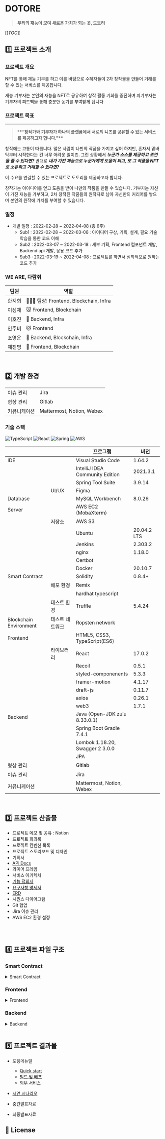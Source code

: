 # DOTORE

> **우리의 재능이 모여 새로운 가치가 되는 곳, 도토리**

[[_TOC_]]

## **1️⃣ 프로젝트 소개**

### 프로젝트 개요

NFT를 통해 재능 기부를 하고 이를 바탕으로 수혜자들이 2차 창작물을 만들어 거래를 할 수 있는 서비스를 제공합니다.

재능 기부자는 본인의 재능을 NFT로 공유하여 창작 활동 기회를 증진하며 피기부자는 기부자의 피드백을 통해 충분한 동기를 부여받게 됩니다.

### 프로젝트 목표

---

> \***\*“창작가와 기부자가 하나의 플랫폼에서 서로의 니즈를 공유할 수 있는 서비스를 제공하고자 합니다.”\*\***

창작에는 고통이 따릅니다. 많은 사람이 나만의 작품을 가지고 싶어 하지만, 혼자서 밑바닥부터 시작한다는 건 너무 어려운 일이죠. 그런 상황에서 **_누군가 소스를 제공하고 조언을 줄 수 있다면?_**
반대로 **_내가 가진 재능으로 누군가에게 도움이 되고, 또 그 작품을 NFT로 소유하고 거래할 수 있다면?_**

이 수요를 연결할 수 있는 프로젝트로 도토리를 제공하고자 합니다.

창작가는 아이디어를 얻고 도움을 받아 나만의 작품을 만들 수 있습니다. 기부자는 자신이 가진 재능을 기부하고, 2차 창작된 작품들의 원작자로 남아 자신만의 커리어를 쌓으며 본인의 원작에 가치를 부여할 수 있습니다.

### 일정

- 개발 일정 : 2022-02-28 ~ 2022-04-08 (총 6주)
  - Sub1 : 2022-02-28 ~ 2022-03-06 : 아이디어 구상, 기획, 설계, 필요 기술 학습을 통한 코드 이해
  - Sub2 : 2022-03-07 ~ 2022-03-18 : 세부 기획, Frontend 컴포넌트 개발, Backend api 개발, 응용 코드 추가
  - Sub3 : 2022-03-19 ~ 2022-04-08 : 프로젝트를 하면서 심화적으로 원하는 코드 추가

### WE ARE, 다람쥐

| 팀원   | 역할                                     |
| ------ | ---------------------------------------- |
| 한지희 | 💪😎🎺 팀장! Frontend, Blockchain, Infra |
| 이성재 | 🐭 Frontend, Blockchain                  |
| 이호진 | 🐯 Backend, Infra                        |
| 인주비 | 🐱 Frontend                              |
| 조영운 | 🐹 Backend, Blockchain, Infra            |
| 제진명 | 🐨 Frontend, Blockchain                  |

<br>

## **:two: 개발 환경**

|              |                           |
| ------------ | ------------------------- |
| 이슈 관리    | Jira                      |
| 형상 관리    | Gitlab                    |
| 커뮤니케이션 | Mattermost, Notion, Webex |

### 기술 스택

<img alt="TypeScript" src ="https://img.shields.io/badge/TypeScript-007ACC?style=for-the-badge&logo=typescript&logoColor=white"/>
<img alt="React" src ="https://img.shields.io/badge/React-20232A?style=for-the-badge&logo=react&logoColor=61DAFB"/>
<img alt="Spring" src ="https://img.shields.io/badge/Spring-6DB33F?style=for-the-badge&logo=spring&logoColor=white"/>
<img alt="AWS" src ="https://img.shields.io/badge/Amazon_AWS-232F3E?style=for-the-badge&logo=amazon-aws&logoColor=white"/>

|                        |                 | 프로그램                        | 버전        |
| ---------------------- | --------------- | ------------------------------- | ----------- |
| IDE                    |                 | Visual Studio Code              | 1.64.2      |
|                        |                 | IntelliJ IDEA Community Edition | 2021.3.1    |
|                        |                 | Spring Tool Suite               | 3.9.14      |
|                        | UI/UX           | Figma                           |             |
| Database               |                 | MySQL Workbench                 | 8.0.26      |
| Server                 |                 | AWS EC2 (MobaXterm)             |             |
|                        | 저장소          | AWS S3                          |             |
|                        |                 | Ubuntu                          | 20.04.2 LTS |
|                        |                 | Jenkins                         | 2.303.2     |
|                        |                 | nginx                           | 1.18.0      |
|                        |                 | Certbot                         |             |
|                        |                 | Docker                          | 20.10.7     |
| Smart Contract         |                 | Solidity                        | 0.8.4+      |
|                        | 배포 환경       | Remix                           |             |
|                        |                 | hardhat typescript              |             |
|                        | 테스트 환경     | Truffle                         | 5.4.24      |
| Blockchain Environment | 테스트 네트워크 | Ropsten network                 |             |
| Frontend               |                 | HTML5, CSS3, TypeScript(ES6)    |             |
|                        | 라이브러리      | React                           | 17.0.2      |
|                        |                 | Recoil                          | 0.5.1       |
|                        |                 | styled-componenents             | 5.3.3       |
|                        |                 | framer-motion                   | 4.1.17      |
|                        |                 | draft-js                        | 0.11.7      |
|                        |                 | axios                           | 0.26.1      |
|                        |                 | web3                            | 1.7.1       |
| Backend                |                 | Java (Open-JDK zulu 8.33.0.1)   |             |
|                        |                 | Spring Boot Gradle 7.4.1        |             |
|                        |                 | Lombok 1.18.20, Swagger 2 3.0.0 |             |
|                        |                 | JPA                             |             |
| 형상 관리              |                 | Gitlab                          |             |
| 이슈 관리              |                 | Jira                            |             |
| 커뮤니케이션           |                 | Mattermost, Notion, Webex       |             |

<br>

## **:three: 프로젝트 산출물**

- 프로젝트 메모 및 공유 : Notion
- 프로젝트 회의록
- 프로젝트 컨벤션 목록
- 프로젝트 스토리보드 및 디자인
- 기획서
- [API Docs](./docs/API설계서.pdf)
- 와이어 프레임
- 서비스 아키텍처
- [기능 정의서](./docs/기능명세서.pdf)
- [요구사항 명세서](./docs/요구사항명세서.pdf)
- [ERD](<(./docs/DOTORE_ERD설계.PNG)>)
- 시퀀스 다이어그램
- Git 협업
- Jira 이슈 관리
- AWS EC2 환경 설정

<br>

<br>

## **4️⃣ 프로젝트 파일 구조**

### **Smart Contract**

<details><summary>Smart Contract</summary>
```bash
📦smart-contracts
 ┣ 📂contracts
 ┃ ┣ 📜DTT.sol
 ┃ ┗ 📜DTTMarket.sol
 ┣ 📂scripts
 ┃ ┗ 📜deploy.js
 ┣ 📂test
 ┃ ┗ 📜market-test.js
 ┣ 📜.eslintignore
 ┣ 📜.eslintrc.js
 ┣ 📜.gitignore
 ┣ 📜.npmignore
 ┣ 📜.prettierignore
 ┣ 📜.prettierrc
 ┣ 📜.solhint.json
 ┣ 📜.solhintignore
 ┣ 📜hardhat.config.js
 ┣ 📜package.json
 ┗ 📜README.md
```
</details>

### **Frontend**

<details><summary>Frontend</summary>
```bash
📦frontend
 ┣ 📂.storybook
 ┃ ┣ 📜main.js
 ┃ ┗ 📜preview.js
 ┣ 📂public
 ┃ ┣ 📜favicon.ico
 ┃ ┣ 📜index.html
 ┃ ┣ 📜logo192.png
 ┃ ┣ 📜logo512.png
 ┃ ┣ 📜manifest.json
 ┃ ┗ 📜robots.txt
 ┣ 📂src
 ┃ ┣ 📂api
 ┃ ┃ ┣ 📜api.tsx
 ┃ ┃ ┣ 📜artist.tsx
 ┃ ┃ ┣ 📜feedback.tsx
 ┃ ┃ ┣ 📜item.tsx
 ┃ ┃ ┣ 📜sale.tsx
 ┃ ┃ ┗ 📜user.tsx
 ┃ ┣ 📂assets
 ┃ ┃ ┣ 📂feedback
 ┃ ┃ ┃ ┗ 📜sitting-dotori.png
 ┃ ┃ ┣ 📂profile
 ┃ ┃ ┃ ┗ 📜default_dotori.png
 ┃ ┃ ┗ 📜banner1.png
 ┃ ┣ 📂contracts
 ┃ ┃ ┣ 📂api
 ┃ ┃ ┃ ┣ 📜first.tsx
 ┃ ┃ ┃ ┣ 📜ItemTxRecord.tsx
 ┃ ┃ ┃ ┣ 📜mypage.tsx
 ┃ ┃ ┃ ┣ 📜second.tsx
 ┃ ┃ ┃ ┗ 📜transactionRecord.tsx
 ┃ ┃ ┗ 📜index.ts
 ┃ ┣ 📂lib
 ┃ ┃ ┗ 📜connectors.tsx
 ┃ ┣ 📂pages
 ┃ ┃ ┣ 📂artist
 ┃ ┃ ┃ ┣ 📜Artist.tsx
 ┃ ┃ ┃ ┣ 📜AuthoredNFTList.tsx
 ┃ ┃ ┃ ┣ 📜Download.tsx
 ┃ ┃ ┃ ┣ 📜FeedbackList.tsx
 ┃ ┃ ┃ ┣ 📜Like.tsx
 ┃ ┃ ┃ ┣ 📜OwnedNFTList.tsx
 ┃ ┃ ┃ ┗ 📜TxHistory.tsx
 ┃ ┃ ┣ 📂feedback
 ┃ ┃ ┃ ┣ 📜Feedback.tsx
 ┃ ┃ ┃ ┗ 📜FeedbackCreate.tsx
 ┃ ┃ ┣ 📂list
 ┃ ┃ ┃ ┣ 📜ChildList.tsx
 ┃ ┃ ┃ ┣ 📜List.tsx
 ┃ ┃ ┃ ┗ 📜ParentList.tsx
 ┃ ┃ ┣ 📂minting
 ┃ ┃ ┃ ┣ 📜ChildMinting.tsx
 ┃ ┃ ┃ ┗ 📜ParentMinting.tsx
 ┃ ┃ ┣ 📜Detail.tsx
 ┃ ┃ ┗ 📜Main.tsx
 ┃ ┣ 📂shared
 ┃ ┃ ┗ 📜GlobalStyles.tsx
 ┃ ┣ 📂stories
 ┃ ┃ ┣ 📂artist
 ┃ ┃ ┃ ┣ 📜ArtistFeedbackList.stories.tsx
 ┃ ┃ ┃ ┣ 📜ArtistFeedbackList.tsx
 ┃ ┃ ┃ ┣ 📜ArtistNav.stories.tsx
 ┃ ┃ ┃ ┣ 📜ArtistNav.tsx
 ┃ ┃ ┃ ┣ 📜ArtistNavMenu.stories.tsx
 ┃ ┃ ┃ ┣ 📜ArtistNavMenu.tsx
 ┃ ┃ ┃ ┣ 📜FeedbackToggleButtons.stories.tsx
 ┃ ┃ ┃ ┣ 📜FeedbackToggleButtons.tsx
 ┃ ┃ ┃ ┣ 📜ProfileBanner.stories.tsx
 ┃ ┃ ┃ ┣ 📜ProfileBanner.tsx
 ┃ ┃ ┃ ┣ 📜ProfileUpdateModal.stories.tsx
 ┃ ┃ ┃ ┣ 📜ProfileUpdateModal.tsx
 ┃ ┃ ┃ ┣ 📜RefreshTx.tsx
 ┃ ┃ ┃ ┣ 📜TransactionHistoryItem.stories.tsx
 ┃ ┃ ┃ ┣ 📜TransactionHistoryItem.tsx
 ┃ ┃ ┃ ┣ 📜TransactionHistoryList.stories.tsx
 ┃ ┃ ┃ ┗ 📜TransactionHistoryList.tsx
 ┃ ┃ ┣ 📂assets
 ┃ ┃ ┃ ┣ 📂mypage
 ┃ ┃ ┃ ┃ ┣ 📜default-dotori-circle.svg
 ┃ ┃ ┃ ┃ ┣ 📜default-dotori-icon.png
 ┃ ┃ ┃ ┃ ┗ 📜default-dotori.svg
 ┃ ┃ ┃ ┣ 📜code-brackets.svg
 ┃ ┃ ┃ ┣ 📜colors.svg
 ┃ ┃ ┃ ┣ 📜comments.svg
 ┃ ┃ ┃ ┣ 📜direction.svg
 ┃ ┃ ┃ ┣ 📜flow.svg
 ┃ ┃ ┃ ┣ 📜plugin.svg
 ┃ ┃ ┃ ┣ 📜repo.svg
 ┃ ┃ ┃ ┗ 📜stackalt.svg
 ┃ ┃ ┣ 📂common
 ┃ ┃ ┃ ┣ 📜alert.tsx
 ┃ ┃ ┃ ┣ 📜Amount.stories.tsx
 ┃ ┃ ┃ ┣ 📜Amount.tsx
 ┃ ┃ ┃ ┣ 📜Badge.stories.tsx
 ┃ ┃ ┃ ┣ 📜Badge.tsx
 ┃ ┃ ┃ ┣ 📜Icon.stories.tsx
 ┃ ┃ ┃ ┣ 📜Icon.tsx
 ┃ ┃ ┃ ┣ 📜LoadingSpinner.tsx
 ┃ ┃ ┃ ┣ 📜Logo.stories.tsx
 ┃ ┃ ┃ ┣ 📜Logo.tsx
 ┃ ┃ ┃ ┣ 📜MediaBlock.tsx
 ┃ ┃ ┃ ┣ 📜Modal.stories.tsx
 ┃ ┃ ┃ ┣ 📜Modal.tsx
 ┃ ┃ ┃ ┣ 📜Pagination.stories.tsx
 ┃ ┃ ┃ ┣ 📜SearchBar.tsx
 ┃ ┃ ┃ ┣ 📜StyledPagination.tsx
 ┃ ┃ ┃ ┣ 📜TextEditor.stories.tsx
 ┃ ┃ ┃ ┗ 📜TextEditor.tsx
 ┃ ┃ ┣ 📂detail
 ┃ ┃ ┃ ┣ 📜Description.stories.tsx
 ┃ ┃ ┃ ┣ 📜Description.tsx
 ┃ ┃ ┃ ┣ 📜Image.stories.tsx
 ┃ ┃ ┃ ┣ 📜Image.tsx
 ┃ ┃ ┃ ┣ 📜Info.stories.tsx
 ┃ ┃ ┃ ┣ 📜Info.tsx
 ┃ ┃ ┃ ┣ 📜InfoItem.tsx
 ┃ ┃ ┃ ┣ 📜QuestionItem.tsx
 ┃ ┃ ┃ ┣ 📜Questions.stories.tsx
 ┃ ┃ ┃ ┣ 📜Questions.tsx
 ┃ ┃ ┃ ┣ 📜RealtedNFTItem.tsx
 ┃ ┃ ┃ ┣ 📜RelatedNFT.stories.tsx
 ┃ ┃ ┃ ┣ 📜RelatedNFT.tsx
 ┃ ┃ ┃ ┣ 📜SaleDeleteModal.tsx
 ┃ ┃ ┃ ┣ 📜SaleModal.stories.tsx
 ┃ ┃ ┃ ┣ 📜SaleModal.tsx
 ┃ ┃ ┃ ┣ 📜Title.stories.tsx
 ┃ ┃ ┃ ┣ 📜Title.tsx
 ┃ ┃ ┃ ┣ 📜Transaction.stories.tsx
 ┃ ┃ ┃ ┣ 📜Transaction.tsx
 ┃ ┃ ┃ ┗ 📜TransactionItem.tsx
 ┃ ┃ ┣ 📂feedback
 ┃ ┃ ┃ ┣ 📜FeedbackBanner.stories.tsx
 ┃ ┃ ┃ ┣ 📜FeedbackBanner.tsx
 ┃ ┃ ┃ ┣ 📜FeedbackComment.stories.tsx
 ┃ ┃ ┃ ┣ 📜FeedbackComment.tsx
 ┃ ┃ ┃ ┣ 📜FeedbackInputBox.stories.tsx
 ┃ ┃ ┃ ┣ 📜FeedbackInputBox.tsx
 ┃ ┃ ┃ ┣ 📜FeedbackTitle.stories.tsx
 ┃ ┃ ┃ ┗ 📜FeedbackTitle.tsx
 ┃ ┃ ┣ 📂footer
 ┃ ┃ ┃ ┣ 📜Footer.stories.tsx
 ┃ ┃ ┃ ┗ 📜Footer.tsx
 ┃ ┃ ┣ 📂list
 ┃ ┃ ┃ ┣ 📜Category.stories.tsx
 ┃ ┃ ┃ ┣ 📜Category.tsx
 ┃ ┃ ┃ ┣ 📜Checkbox.stories.tsx
 ┃ ┃ ┃ ┣ 📜Checkbox.tsx
 ┃ ┃ ┃ ┣ 📜Item.tsx
 ┃ ┃ ┃ ┣ 📜ItemSkeleton.stories.tsx
 ┃ ┃ ┃ ┣ 📜ItemSkeleton.tsx
 ┃ ┃ ┃ ┣ 📜Skeleton.stories.tsx
 ┃ ┃ ┃ ┗ 📜Skeleton.tsx
 ┃ ┃ ┣ 📂main
 ┃ ┃ ┃ ┗ 📜Banner.tsx
 ┃ ┃ ┣ 📂minting
 ┃ ┃ ┃ ┣ 📜FileDropBox.stories.tsx
 ┃ ┃ ┃ ┣ 📜FileDropBox.tsx
 ┃ ┃ ┃ ┣ 📜OriginalItemImage.tsx
 ┃ ┃ ┃ ┣ 📜SearchResult.tsx
 ┃ ┃ ┃ ┣ 📜TagInputBox.stories.tsx
 ┃ ┃ ┃ ┗ 📜TagInputBox.tsx
 ┃ ┃ ┣ 📂nav
 ┃ ┃ ┃ ┣ 📜Header.stories.tsx
 ┃ ┃ ┃ ┣ 📜Header.tsx
 ┃ ┃ ┃ ┣ 📜MobileMenu.tsx
 ┃ ┃ ┃ ┣ 📜NavMenu.stories.tsx
 ┃ ┃ ┃ ┗ 📜NavMenu.tsx
 ┃ ┃ ┣ 📂profile
 ┃ ┃ ┃ ┣ 📜HorizonProfile.stories.tsx
 ┃ ┃ ┃ ┣ 📜HorizonProfile.tsx
 ┃ ┃ ┃ ┣ 📜Profile.stories.tsx
 ┃ ┃ ┃ ┣ 📜Profile.tsx
 ┃ ┃ ┃ ┣ 📜ProfileImg.stories.tsx
 ┃ ┃ ┃ ┣ 📜ProfileImg.tsx
 ┃ ┃ ┃ ┣ 📜ProfileLevel.stories.tsx
 ┃ ┃ ┃ ┣ 📜ProfileLevel.tsx
 ┃ ┃ ┃ ┣ 📜ProfileNickname.stories.tsx
 ┃ ┃ ┃ ┗ 📜ProfileNickname.tsx
 ┃ ┃ ┣ 📂thumbnail
 ┃ ┃ ┃ ┣ 📜Thumbnail.stories.tsx
 ┃ ┃ ┃ ┣ 📜Thumbnail.tsx
 ┃ ┃ ┃ ┣ 📜ThumbnailGrid.stories.tsx
 ┃ ┃ ┃ ┗ 📜ThumbnailGrid.tsx
 ┃ ┃ ┣ 📜Button.stories.tsx
 ┃ ┃ ┣ 📜Button.tsx
 ┃ ┃ ┣ 📜InputBox.stories.tsx
 ┃ ┃ ┣ 📜InputBox.tsx
 ┃ ┃ ┣ 📜Introduction.stories.mdx
 ┃ ┃ ┣ 📜SubTitle.stories.tsx
 ┃ ┃ ┣ 📜SubTitle.tsx
 ┃ ┃ ┣ 📜TextAreaBox.stories.tsx
 ┃ ┃ ┣ 📜Title.stories.tsx
 ┃ ┃ ┗ 📜Title.tsx
 ┃ ┣ 📂utils
 ┃ ┃ ┣ 📜Level.tsx
 ┃ ┃ ┗ 📜ScrollToTop.tsx
 ┃ ┣ 📜App.tsx
 ┃ ┣ 📜index.tsx
 ┃ ┣ 📜react-app-env.d.ts
 ┃ ┗ 📜Router.tsx
 ┣ 📜.env
 ┣ 📜.gitignore
 ┣ 📜image.d.ts
 ┣ 📜package-lock.json
 ┣ 📜package.json
 ┣ 📜README.md
 ┗ 📜tsconfig.json
```
</details>

### **Backend**

<details><summary>Backend</summary>
```bash
📦backend
 ┣ 📂gradle
 ┃ ┗ 📂wrapper
 ┃ ┃ ┣ 📜gradle-wrapper.jar
 ┃ ┃ ┗ 📜gradle-wrapper.properties
 ┣ 📂src
 ┃ ┣ 📂main
 ┃ ┃ ┣ 📂java
 ┃ ┃ ┃ ┗ 📂com
 ┃ ┃ ┃ ┃ ┗ 📂daram
 ┃ ┃ ┃ ┃ ┃ ┗ 📂dotore
 ┃ ┃ ┃ ┃ ┃ ┃ ┣ 📂api
 ┃ ┃ ┃ ┃ ┃ ┃ ┃ ┣ 📂controller
 ┃ ┃ ┃ ┃ ┃ ┃ ┃ ┃ ┣ 📜FeedBackController.java
 ┃ ┃ ┃ ┃ ┃ ┃ ┃ ┃ ┣ 📜ItemController.java
 ┃ ┃ ┃ ┃ ┃ ┃ ┃ ┃ ┣ 📜MypageController.java
 ┃ ┃ ┃ ┃ ┃ ┃ ┃ ┃ ┣ 📜SalesController.java
 ┃ ┃ ┃ ┃ ┃ ┃ ┃ ┃ ┗ 📜UserController.java
 ┃ ┃ ┃ ┃ ┃ ┃ ┃ ┣ 📂request
 ┃ ┃ ┃ ┃ ┃ ┃ ┃ ┃ ┣ 📜AnswerReq.java
 ┃ ┃ ┃ ┃ ┃ ┃ ┃ ┃ ┣ 📜DescUpdateReq.java
 ┃ ┃ ┃ ┃ ┃ ┃ ┃ ┃ ┣ 📜FeedbackMeReq.java
 ┃ ┃ ┃ ┃ ┃ ┃ ┃ ┃ ┣ 📜FeedbackReq.java
 ┃ ┃ ┃ ┃ ┃ ┃ ┃ ┃ ┣ 📜FeedbackUpdateReq.java
 ┃ ┃ ┃ ┃ ┃ ┃ ┃ ┃ ┣ 📜ItemButtonReq.java
 ┃ ┃ ┃ ┃ ┃ ┃ ┃ ┃ ┣ 📜ItemReq.java
 ┃ ┃ ┃ ┃ ┃ ┃ ┃ ┃ ┣ 📜ItemTrxReq.java
 ┃ ┃ ┃ ┃ ┃ ┃ ┃ ┃ ┣ 📜ItemUpdateReq.java
 ┃ ┃ ┃ ┃ ┃ ┃ ┃ ┃ ┣ 📜NicknameUpdateReq.java
 ┃ ┃ ┃ ┃ ┃ ┃ ┃ ┃ ┣ 📜ProfileUpdateReq.java
 ┃ ┃ ┃ ┃ ┃ ┃ ┃ ┃ ┣ 📜SaleCompleteReq.java
 ┃ ┃ ┃ ┃ ┃ ┃ ┃ ┃ ┣ 📜SalesCancelReq.java
 ┃ ┃ ┃ ┃ ┃ ┃ ┃ ┃ ┣ 📜SalesReq.java
 ┃ ┃ ┃ ┃ ┃ ┃ ┃ ┃ ┗ 📜SaleTrxReq.java
 ┃ ┃ ┃ ┃ ┃ ┃ ┃ ┣ 📂response
 ┃ ┃ ┃ ┃ ┃ ┃ ┃ ┃ ┣ 📜BaseRes.java
 ┃ ┃ ┃ ┃ ┃ ┃ ┃ ┃ ┣ 📜FeedbackAnswerVO.java
 ┃ ┃ ┃ ┃ ┃ ┃ ┃ ┃ ┣ 📜FeedbackDetailRes.java
 ┃ ┃ ┃ ┃ ┃ ┃ ┃ ┃ ┣ 📜FeedbackListRes.java
 ┃ ┃ ┃ ┃ ┃ ┃ ┃ ┃ ┣ 📜FeedbackQuestionVO.java
 ┃ ┃ ┃ ┃ ┃ ┃ ┃ ┃ ┣ 📜FeedbackRes.java
 ┃ ┃ ┃ ┃ ┃ ┃ ┃ ┃ ┣ 📜FeedbackVO.java
 ┃ ┃ ┃ ┃ ┃ ┃ ┃ ┃ ┣ 📜ItemAuthorListRes.java
 ┃ ┃ ┃ ┃ ┃ ┃ ┃ ┃ ┣ 📜ItemButtonRes.java
 ┃ ┃ ┃ ┃ ┃ ┃ ┃ ┃ ┣ 📜ItemDetailRes.java
 ┃ ┃ ┃ ┃ ┃ ┃ ┃ ┃ ┣ 📜ItemImageRes.java
 ┃ ┃ ┃ ┃ ┃ ┃ ┃ ┃ ┣ 📜ItemLikeRes.java
 ┃ ┃ ┃ ┃ ┃ ┃ ┃ ┃ ┣ 📜ItemListRes.java
 ┃ ┃ ┃ ┃ ┃ ┃ ┃ ┃ ┣ 📜ItemListVO.java
 ┃ ┃ ┃ ┃ ┃ ┃ ┃ ┃ ┣ 📜ItemRelationRes.java
 ┃ ┃ ┃ ┃ ┃ ┃ ┃ ┃ ┣ 📜ItemRelationVO.java
 ┃ ┃ ┃ ┃ ┃ ┃ ┃ ┃ ┣ 📜ItemsRes.java
 ┃ ┃ ┃ ┃ ┃ ┃ ┃ ┃ ┣ 📜MyDownloadListRes.java
 ┃ ┃ ┃ ┃ ┃ ┃ ┃ ┃ ┣ 📜MyLikeListRes.java
 ┃ ┃ ┃ ┃ ┃ ┃ ┃ ┃ ┣ 📜requestFeedbackRes.java
 ┃ ┃ ┃ ┃ ┃ ┃ ┃ ┃ ┣ 📜requestFeedbackVO.java
 ┃ ┃ ┃ ┃ ┃ ┃ ┃ ┃ ┣ 📜responseFeedbackRes.java
 ┃ ┃ ┃ ┃ ┃ ┃ ┃ ┃ ┣ 📜responseFeedbackVO.java
 ┃ ┃ ┃ ┃ ┃ ┃ ┃ ┃ ┣ 📜SaleListRes.java
 ┃ ┃ ┃ ┃ ┃ ┃ ┃ ┃ ┣ 📜SaleListVO.java
 ┃ ┃ ┃ ┃ ┃ ┃ ┃ ┃ ┣ 📜SalesInfoRes.java
 ┃ ┃ ┃ ┃ ┃ ┃ ┃ ┃ ┣ 📜UserListRes.java
 ┃ ┃ ┃ ┃ ┃ ┃ ┃ ┃ ┗ 📜UserRes.java
 ┃ ┃ ┃ ┃ ┃ ┃ ┃ ┗ 📂service
 ┃ ┃ ┃ ┃ ┃ ┃ ┃ ┃ ┣ 📜AwsS3Service.java
 ┃ ┃ ┃ ┃ ┃ ┃ ┃ ┃ ┣ 📜FeedbackService.java
 ┃ ┃ ┃ ┃ ┃ ┃ ┃ ┃ ┣ 📜FeedbackServiceImpl.java
 ┃ ┃ ┃ ┃ ┃ ┃ ┃ ┃ ┣ 📜ItemService.java
 ┃ ┃ ┃ ┃ ┃ ┃ ┃ ┃ ┣ 📜ItemServiceImpl.java
 ┃ ┃ ┃ ┃ ┃ ┃ ┃ ┃ ┣ 📜SaleService.java
 ┃ ┃ ┃ ┃ ┃ ┃ ┃ ┃ ┣ 📜SaleServiceImpl.java
 ┃ ┃ ┃ ┃ ┃ ┃ ┃ ┃ ┣ 📜UserService.java
 ┃ ┃ ┃ ┃ ┃ ┃ ┃ ┃ ┗ 📜UserServiceImpl.java
 ┃ ┃ ┃ ┃ ┃ ┃ ┣ 📂config
 ┃ ┃ ┃ ┃ ┃ ┃ ┃ ┣ 📜AmazonS3Config.java
 ┃ ┃ ┃ ┃ ┃ ┃ ┃ ┣ 📜JpaConfig.java
 ┃ ┃ ┃ ┃ ┃ ┃ ┃ ┗ 📜SwaggerConfig.java
 ┃ ┃ ┃ ┃ ┃ ┃ ┣ 📂db
 ┃ ┃ ┃ ┃ ┃ ┃ ┃ ┣ 📂entity
 ┃ ┃ ┃ ┃ ┃ ┃ ┃ ┃ ┣ 📜Answer.java
 ┃ ┃ ┃ ┃ ┃ ┃ ┃ ┃ ┣ 📜Download.java
 ┃ ┃ ┃ ┃ ┃ ┃ ┃ ┃ ┣ 📜Feedback.java
 ┃ ┃ ┃ ┃ ┃ ┃ ┃ ┃ ┣ 📜Items.java
 ┃ ┃ ┃ ┃ ┃ ┃ ┃ ┃ ┣ 📜Likes.java
 ┃ ┃ ┃ ┃ ┃ ┃ ┃ ┃ ┣ 📜Sales.java
 ┃ ┃ ┃ ┃ ┃ ┃ ┃ ┃ ┣ 📜Secondary.java
 ┃ ┃ ┃ ┃ ┃ ┃ ┃ ┃ ┣ 📜Taglist.java
 ┃ ┃ ┃ ┃ ┃ ┃ ┃ ┃ ┗ 📜Users.java
 ┃ ┃ ┃ ┃ ┃ ┃ ┃ ┗ 📂repository
 ┃ ┃ ┃ ┃ ┃ ┃ ┃ ┃ ┣ 📜AnswerRepository.java
 ┃ ┃ ┃ ┃ ┃ ┃ ┃ ┃ ┣ 📜DownloadRepository.java
 ┃ ┃ ┃ ┃ ┃ ┃ ┃ ┃ ┣ 📜FeedbackRepository.java
 ┃ ┃ ┃ ┃ ┃ ┃ ┃ ┃ ┣ 📜ItemRepository.java
 ┃ ┃ ┃ ┃ ┃ ┃ ┃ ┃ ┣ 📜LikeRepository.java
 ┃ ┃ ┃ ┃ ┃ ┃ ┃ ┃ ┣ 📜SaleRepository.java
 ┃ ┃ ┃ ┃ ┃ ┃ ┃ ┃ ┣ 📜SecondaryRepository.java
 ┃ ┃ ┃ ┃ ┃ ┃ ┃ ┃ ┣ 📜TagRepository.java
 ┃ ┃ ┃ ┃ ┃ ┃ ┃ ┃ ┗ 📜UserRepository.java
 ┃ ┃ ┃ ┃ ┃ ┃ ┗ 📜DotoreApplication.java
 ┃ ┃ ┗ 📂resources
 ┃ ┃ ┃ ┗ 📜application.properties
 ┃ ┗ 📂test
 ┃ ┃ ┗ 📂java
 ┃ ┃ ┃ ┗ 📂com
 ┃ ┃ ┃ ┃ ┗ 📂daram
 ┃ ┃ ┃ ┃ ┃ ┗ 📂dotore
 ┃ ┃ ┃ ┃ ┃ ┃ ┗ 📜DotoreApplicationTests.java
 ┣ 📜.gitignore
 ┣ 📜build.gradle
 ┣ 📜gradlew
 ┣ 📜gradlew.bat
 ┗ 📜settings.gradle
```
</details>
<br>

## **5️⃣ 프로젝트 결과물**

- 포팅메뉴얼

  - [Quick start](./exec/Quick-start.md)
  - [빌드 및 배포](./exec/빌드_및_배포.pdf)
  - [외부 서비스](./exec/외부_서비스.pdf)

- [시연 시나리오](./exec/시연_시나리오.pdf)
- 중간발표자료
- 최종발표자료

## 📝 License

<br>

